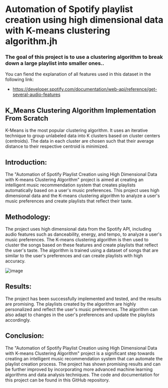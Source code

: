 # Automation of Spotify playlist creation using high dimensional data with K-means clustering algorithm.jh

### The goal of this project is to use a clustering algorithm to break down a large playlist into smaller ones..

You can fiend the explanation of all features used in this dataset in the following link: 
- https://developer.spotify.com/documentation/web-api/reference/get-several-audio-features

## K_Means Clustering Algorithm Implementation From Scratch
K-Means is the most popular clustering algorithm. It uses an iterative technique to group unlabeled data into K clusters based on cluster centers (centroids). The data in each cluster are chosen such that their average distance to their respective centroid is minimized.

## Introduction:

The "Automation of Spotify Playlist Creation using High Dimensional Data with K-means Clustering Algorithm" project is aimed at creating an intelligent music recommendation system that creates playlists automatically based on a user's music preferences. This project uses high dimensional data and the K-means clustering algorithm to analyze a user's music preferences and create playlists that reflect their taste.


## Methodology:

The project uses high dimensional data from the Spotify API, including audio features such as danceability, energy, and tempo, to analyze a user's music preferences. The K-means clustering algorithm is then used to cluster the songs based on these features and create playlists that reflect the user's taste. The algorithm is trained using a dataset of songs that are similar to the user's preferences and can create playlists with high accuracy.

![image](https://github.com/PurnaChandar26/Automation-of-Spotify-playlist-creation-K_Means/assets/97793147/1ffb1faa-6885-4a44-a83a-69e4677738c7)


## Results:

The project has been successfully implemented and tested, and the results are promising. The playlists created by the algorithm are highly personalized and reflect the user's music preferences. The algorithm can also adapt to changes in the user's preferences and update the playlists accordingly.

## Conclusion:

The "Automation of Spotify Playlist Creation using High Dimensional Data with K-means Clustering Algorithm" project is a significant step towards creating an intelligent music recommendation system that can automate the playlist creation process. The project has shown promising results and can be further improved by incorporating more advanced machine learning algorithms and data analysis techniques. The code and documentation for this project can be found in this GitHub repository.

